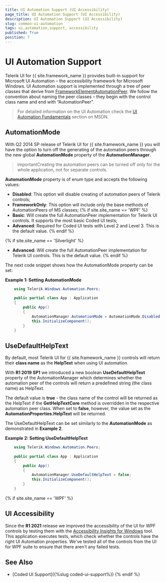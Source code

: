 ```yaml
---
title: UI Automation Support (UI Accessibility)
page_title: UI Automation Support (UI Accessibility)
description: UI Automation Support (UI Accessibility)
slug: common-ui-automation
tags: ui,automation,support, accessibility
published: True
position: 7
---
```


# UI Automation Support

Telerik UI for {{ site.framework_name }} provides built-in support for Microsoft UI Automation – the accessibility framework for Microsoft Windows. UI Automation support is implemented through a tree of peer classes that derive from [FrameworkElementAutomationPeer](http://msdn.microsoft.com/en-us/library/ms615720). We follow the convention about naming the peer classes – they begin with the control class name and end with “AutomationPeer”.
      
>For detailed information on the UI Automation check the [UI Automation Fundamentals](http://msdn.microsoft.com/en-us/library/ms753107%28v=vs.110%29.aspx) section on MSDN.

## AutomationMode

With Q2 2014 SP release of Telerik UI for {{ site.framework_name }} you will have the option to turn off the generating of the automation peers through the new global __AutomationMode__ property of the __AutomationManager__.

>importantCreating the automation peers can be turned off only for the whole application, not for separate controls.

__AutomationMode__ property is of enum type and accepts the following values:

* **Disabled**: This option will disable creating of automation peers of Telerik controls;
* **FrameworkOnly**: This option will include only the base methods of AutomationPeers of MS classes;
{% if site.site_name == 'WPF' %}
* **Basic**: Will create the full AutomationPeer implementation for Telerik UI controls. It supports the most basic Coded UI tests;
* **Advanced**: Required for Coded UI tests with Level 2 and Level 3. This is the default value. 
{% endif %}

{% if site.site_name == 'Silverlight' %}
* **Advanced:** Will create the full AutomationPeer implementation for Telerik UI controls. This is the default value.
{% endif %}

The next code snippet shows how the AutomationMode property can be set:

__Example 1: Setting AutomationMode__

```C#
	using Telerik.Windows.Automation.Peers; 
	
	public partial class App : Application
	{
	    public App()
	    {
	        AutomationManager.AutomationMode = AutomationMode.Disabled;
	        this.InitializeComponent();
	    }
	}
```

## UseDefaultHelpText

By default, most Telerik UI for {{ site.framework_name }} controls will return their **class name** as the **HelpText** when using UI automation.

With **R1 2019 SP1** we introduced a new boolean **UseDefaultHelpText** property of the AutomationManager which determines whether the automation peer of the controls will return a predefined string (the class name) as HelpText.

The default value is **true** - the class name of the control will be returned as the HelpText if the **GetHelpTextCore** method is overridden in the respective automation peer class. When set to **false**, however, the value set as the **AutomationProperties.HelpText** will be returned.

The UseDefaultHelpText can be set similarly to the **AutomationMode** as demonstrated in **Example 2**.

__Example 2: Setting UseDefaultHelpText__

```C#
	using Telerik.Windows.Automation.Peers; 
	
	public partial class App : Application
	{
	    public App()
	    {
	        AutomationManager.UseDefaultHelpText = false;
	        this.InitializeComponent();
	    }
	}
```

{% if site.site_name == 'WPF' %} 

## UI Accessibility 

Since the __R1 2021__ release we improved the accessibility of the UI for WPF controls by testing them with the [Accessibility Insights for Windows](https://accessibilityinsights.io/docs/en/windows/overview/) tool. This application executes tests, which check whether the controls have the right UI Automation properties. We've tested all of the controls from the UI for WPF suite to ensure that there aren't any failed tests.

## See Also
 
* [Coded UI Support]({%slug coded-ui-support%})
{% endif %}
